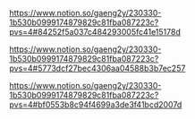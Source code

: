 https://www.notion.so/gaeng2y/230330-1b530b0999174879829c81fba087223c?pvs=4#84252f5a037c484293005fc41e15178d

https://www.notion.so/gaeng2y/230330-1b530b0999174879829c81fba087223c?pvs=4#5773dcf27bec4306aa04588b3b7ec257

https://www.notion.so/gaeng2y/230330-1b530b0999174879829c81fba087223c?pvs=4#bf0553b8c94f4699a3de3f41bcd2007d